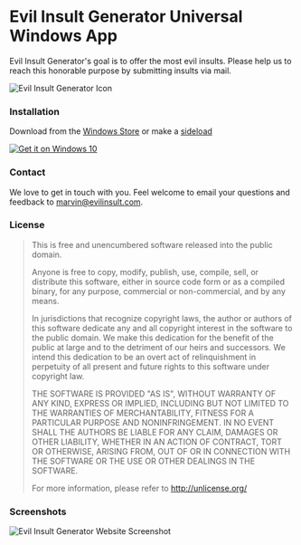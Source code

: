 # Evil Insult Generator Universal Windows App

Evil Insult Generator's goal is to offer the most evil insults. Please help us to reach this honorable purpose by submitting insults
via mail.

![Evil Insult Generator Icon](https://cloud.githubusercontent.com/assets/22981912/19600664/5521d010-97a6-11e6-9f67-fec931b199d7.png)

### Installation

Download from the [Windows Store](https://www.microsoft.com/store/apps/9NBLGGH4RRBR) or make a [sideload](https://youtu.be/mfabYEQRPQw)

<a href="https://www.microsoft.com/store/apps/9NBLGGH4RRBR?ocid=badge"><img src="https://cloud.githubusercontent.com/assets/22402568/18798626/ae2ed1fa-81d3-11e6-8407-324a62a5f77f.png" alt="Get it on Windows 10" /></a>

### Contact

We love to get in touch with you. Feel welcome to email your questions and feedback to [marvin@evilinsult.com](mailto:marvin@evilinsult.com).

### License
> This is free and unencumbered software released into the public domain.
> 
> Anyone is free to copy, modify, publish, use, compile, sell, or
> distribute this software, either in source code form or as a compiled
> binary, for any purpose, commercial or non-commercial, and by any
> means.
> 
> In jurisdictions that recognize copyright laws, the author or authors
> of this software dedicate any and all copyright interest in the
> software to the public domain. We make this dedication for the benefit
> of the public at large and to the detriment of our heirs and
> successors. We intend this dedication to be an overt act of
> relinquishment in perpetuity of all present and future rights to this
> software under copyright law.
> 
> THE SOFTWARE IS PROVIDED "AS IS", WITHOUT WARRANTY OF ANY KIND,
> EXPRESS OR IMPLIED, INCLUDING BUT NOT LIMITED TO THE WARRANTIES OF
> MERCHANTABILITY, FITNESS FOR A PARTICULAR PURPOSE AND NONINFRINGEMENT.
> IN NO EVENT SHALL THE AUTHORS BE LIABLE FOR ANY CLAIM, DAMAGES OR
> OTHER LIABILITY, WHETHER IN AN ACTION OF CONTRACT, TORT OR OTHERWISE,
> ARISING FROM, OUT OF OR IN CONNECTION WITH THE SOFTWARE OR THE USE OR
> OTHER DEALINGS IN THE SOFTWARE.
> 
> For more information, please refer to <http://unlicense.org/>

### Screenshots
![Evil Insult Generator Website Screenshot](https://cloud.githubusercontent.com/assets/23016876/19628541/428c7656-9960-11e6-8b9b-564bff31e5df.PNG)
